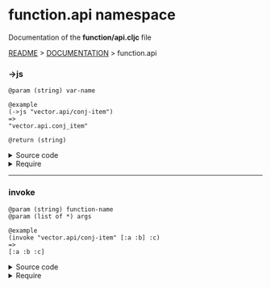 
# <strong>function.api</strong> namespace
<p>Documentation of the <strong>function/api.cljc</strong> file</p>

[README](../../../README.md) > [DOCUMENTATION](../../COVER.md) > function.api



### ->js

```
@param (string) var-name
```

```
@example
(->js "vector.api/conj-item")
=>
"vector.api.conj_item"
```

```
@return (string)
```

<details>
<summary>Source code</summary>

```
(defn ->js
  [var-name]
  #?(:cljs (-> var-name (string/replace-part #"/" ".")
                        (string/replace-part #"-" "_"))))
```

</details>

<details>
<summary>Require</summary>

```
(ns my-namespace (:require [function.api :as function :refer [->js]]))

(function/->js ...)
(->js          ...)
```

</details>

---

### invoke

```
@param (string) function-name
@param (list of *) args
```

```
@example
(invoke "vector.api/conj-item" [:a :b] :c)
=>
[:a :b :c]
```

<details>
<summary>Source code</summary>

```
(defn invoke
  [function-name & args])
```

</details>

<details>
<summary>Require</summary>

```
(ns my-namespace (:require [function.api :as function :refer [invoke]]))

(function/invoke ...)
(invoke          ...)
```

</details>
